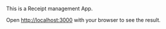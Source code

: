 This is a Receipt management App.

Open [http://localhost:3000](http://localhost:3000) with your browser to see the result.
